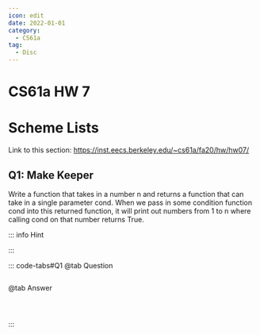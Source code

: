 ```yaml
---
icon: edit
date: 2022-01-01
category:
  - CS61a
tag:
  - Disc
---
```


# CS61a HW 7
# Scheme Lists
Link to this section: <https://inst.eecs.berkeley.edu/~cs61a/fa20/hw/hw07/>
## Q1: Make Keeper
Write a function that takes in a number n and returns a function that can take in a single parameter cond. When we pass in some condition function cond into this returned function, it will print out numbers from 1 to n where calling cond on that number returns True.

::: info Hint

:::

::: code-tabs#Q1
@tab Question
```

```

@tab Answer
```



```
:::

